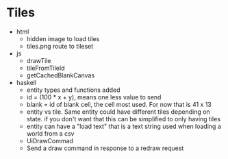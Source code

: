 # Tiles 

 - html
   - hidden image to load tiles
   - tiles.png route to tileset
 - js
   - drawTile
   - tileFromTileId
   - getCachedBlankCanvas
 - haskell
   - entity types and functions added
   - id = (100 * x + y), means one less value to send
   - blank = id of blank cell, the cell most used. For now that is 41 x 13
   - entity vs tile. Same entity could have different tiles depending on state.
     if you don't want that this can be simplified to only having tiles
   - entity can have a "load text" that is a text string used when loading a world from a csv
   - UiDrawCommad
   - Send a draw command in response to a redraw request
